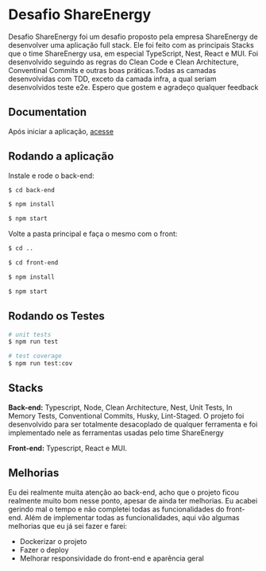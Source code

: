 # Desafio ShareEnergy

Desafio ShareEnergy foi um desafio proposto pela empresa ShareEnergy de desenvolver uma aplicação full stack.
Ele foi feito com as principais Stacks que o time ShareEnergy usa, em especial TypeScript, Nest, React e MUI.
Foi desenvolvido seguindo as regras do Clean Code e Clean Architecture, Conventinal Commits e outras boas práticas.Todas as camadas desenvolvidas com TDD, exceto da camada infra, a qual seriam desenvolvidos teste e2e.
Espero que gostem e agradeço qualquer feedback

## Documentation

Após iniciar a aplicação, [acesse](http://localhost:3001/api#/)

## Rodando a aplicação

Instale e rode o back-end:

```bash
$ cd back-end
```

```bash
$ npm install
```

```bash
$ npm start
```

Volte a pasta principal e faça o mesmo com o front:

```bash
$ cd ..
```

```bash
$ cd front-end
```

```bash
$ npm install
```

```bash
$ npm start
```

## Rodando os Testes

```bash
# unit tests
$ npm run test

# test coverage
$ npm run test:cov
```

## Stacks

**Back-end:** Typescript, Node, Clean Architecture, Nest, Unit Tests, In Memory Tests,
Conventional Commits, Husky, Lint-Staged. O projeto foi desenvolvido para ser totalmente desacoplado de qualquer ferramenta e foi implementado nele as ferramentas usadas pelo time ShareEnergy

**Front-end:** Typescript, React e MUI.

## Melhorias

Eu dei realmente muita atenção ao back-end, acho que o projeto ficou realmente muito bom nesse ponto, apesar de ainda ter melhorias.
Eu acabei gerindo mal o tempo e não completei todas as funcionalidades do front-end.
Além de implementar todas as funcionalidades, aqui vão algumas melhorias que eu já sei fazer e farei:

- Dockerizar o projeto
- Fazer o deploy
- Melhorar responsividade do front-end e aparência geral
